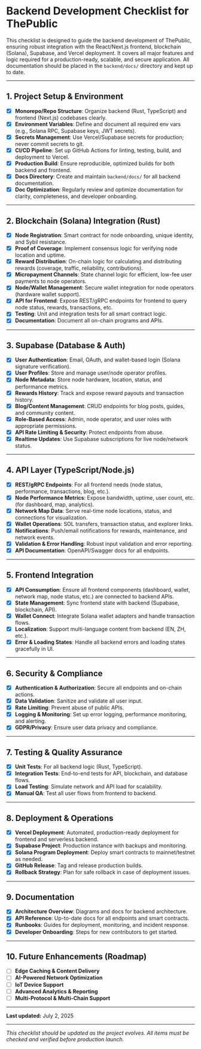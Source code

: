 # Backend Development Checklist for ThePublic


This checklist is designed to guide the backend development of ThePublic, ensuring robust integration with the React/Next.js frontend, blockchain (Solana), Supabase, and Vercel deployment. It covers all major features and logic required for a production-ready, scalable, and secure application. All documentation should be placed in the `backend/docs/` directory and kept up to date.

---


## 1. Project Setup & Environment
- [x] **Monorepo/Repo Structure**: Organize backend (Rust, TypeScript) and frontend (Next.js) codebases clearly.
- [x] **Environment Variables**: Define and document all required env vars (e.g., Solana RPC, Supabase keys, JWT secrets).
- [x] **Secrets Management**: Use Vercel/Supabase secrets for production; never commit secrets to git.
- [x] **CI/CD Pipeline**: Set up GitHub Actions for linting, testing, build, and deployment to Vercel.
- [x] **Production Build**: Ensure reproducible, optimized builds for both backend and frontend.
- [x] **Docs Directory**: Create and maintain `backend/docs/` for all backend documentation.
- [x] **Doc Optimization**: Regularly review and optimize documentation for clarity, completeness, and developer onboarding.

---

## 2. Blockchain (Solana) Integration (Rust)
- [x] **Node Registration**: Smart contract for node onboarding, unique identity, and Sybil resistance.
- [x] **Proof of Coverage**: Implement consensus logic for verifying node location and uptime.
- [x] **Reward Distribution**: On-chain logic for calculating and distributing rewards (coverage, traffic, reliability, contributions).
- [x] **Micropayment Channels**: State channel logic for efficient, low-fee user payments to node operators.
- [x] **Node/Wallet Management**: Secure wallet integration for node operators (hardware wallet support).
- [x] **API for Frontend**: Expose REST/gRPC endpoints for frontend to query node status, rewards, transactions, etc.
- [x] **Testing**: Unit and integration tests for all smart contract logic.
- [x] **Documentation**: Document all on-chain programs and APIs.

---

## 3. Supabase (Database & Auth)
- [x] **User Authentication**: Email, OAuth, and wallet-based login (Solana signature verification).
- [x] **User Profiles**: Store and manage user/node operator profiles.
- [x] **Node Metadata**: Store node hardware, location, status, and performance metrics.
- [x] **Rewards History**: Track and expose reward payouts and transaction history.
- [x] **Blog/Content Management**: CRUD endpoints for blog posts, guides, and community content.
- [x] **Role-Based Access**: Admin, node operator, and user roles with appropriate permissions.
- [x] **API Rate Limiting & Security**: Protect endpoints from abuse.
- [x] **Realtime Updates**: Use Supabase subscriptions for live node/network status.

---

## 4. API Layer (TypeScript/Node.js)
- [x] **REST/gRPC Endpoints**: For all frontend needs (node status, performance, transactions, blog, etc.).
- [x] **Node Performance Metrics**: Expose bandwidth, uptime, user count, etc. (for dashboard, map, analytics).
- [x] **Network Map Data**: Serve real-time node locations, status, and connections for visualization.
- [x] **Wallet Operations**: SOL transfers, transaction status, and explorer links.
- [x] **Notifications**: Push/email notifications for rewards, maintenance, and network events.
- [x] **Validation & Error Handling**: Robust input validation and error reporting.
- [x] **API Documentation**: OpenAPI/Swagger docs for all endpoints.

---

## 5. Frontend Integration
- [x] **API Consumption**: Ensure all frontend components (dashboard, wallet, network map, node status, etc.) are connected to backend APIs.
- [x] **State Management**: Sync frontend state with backend (Supabase, blockchain, API).
- [x] **Wallet Connect**: Integrate Solana wallet adapters and handle transaction flows.
- [x] **Localization**: Support multi-language content from backend (EN, ZH, etc.).
- [x] **Error & Loading States**: Handle all backend errors and loading states gracefully in UI.

---

## 6. Security & Compliance
- [x] **Authentication & Authorization**: Secure all endpoints and on-chain actions.
- [x] **Data Validation**: Sanitize and validate all user input.
- [x] **Rate Limiting**: Prevent abuse of public APIs.
- [x] **Logging & Monitoring**: Set up error logging, performance monitoring, and alerting.
- [x] **GDPR/Privacy**: Ensure user data privacy and compliance.

---

## 7. Testing & Quality Assurance
- [x] **Unit Tests**: For all backend logic (Rust, TypeScript).
- [x] **Integration Tests**: End-to-end tests for API, blockchain, and database flows.
- [x] **Load Testing**: Simulate network and API load for scalability.
- [x] **Manual QA**: Test all user flows from frontend to backend.

---

## 8. Deployment & Operations
- [x] **Vercel Deployment**: Automated, production-ready deployment for frontend and serverless backend.
- [x] **Supabase Project**: Production instance with backups and monitoring.
- [x] **Solana Program Deployment**: Deploy smart contracts to mainnet/testnet as needed.
- [x] **GitHub Release**: Tag and release production builds.
- [x] **Rollback Strategy**: Plan for safe rollback in case of deployment issues.

---

## 9. Documentation
- [x] **Architecture Overview**: Diagrams and docs for backend architecture.
- [x] **API Reference**: Up-to-date docs for all endpoints and smart contracts.
- [x] **Runbooks**: Guides for deployment, monitoring, and incident response.
- [x] **Developer Onboarding**: Steps for new contributors to get started.

---

## 10. Future Enhancements (Roadmap)
- [ ] **Edge Caching & Content Delivery**
- [ ] **AI-Powered Network Optimization**
- [ ] **IoT Device Support**
- [ ] **Advanced Analytics & Reporting**
- [ ] **Multi-Protocol & Multi-Chain Support**

---

**Last updated:** July 2, 2025

---

_This checklist should be updated as the project evolves. All items must be checked and verified before production launch._
